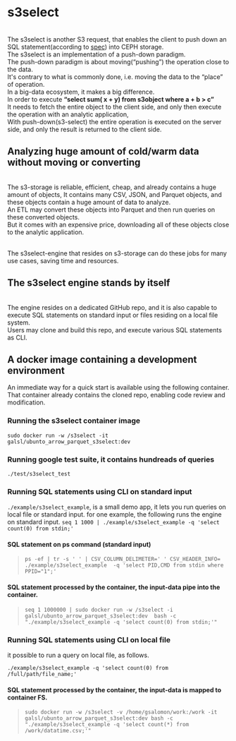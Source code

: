 # s3select 

<br />The s3select is another S3 request, that enables the client to push down an SQL statement(according to [spec](https://docs.ceph.com/en/latest/radosgw/s3select/#features-support)) into CEPH storage.
<br />The s3select is an implementation of a push-down paradigm.
<br />The push-down paradigm is about moving(“pushing”) the operation close to the data.
<br />It's contrary to what is commonly done, i.e. moving the data to the “place” of operation.
<br />In a big-data ecosystem, it makes a big difference. 
<br />In order to execute __“select sum( x + y) from s3object where a + b > c”__ 
<br />It needs to fetch the entire object to the client side, and only then execute the operation with an analytic application,
<br />With push-down(s3-select) the entire operation is executed on the server side, and only the result is returned to the client side.


## Analyzing huge amount of cold/warm data without moving or converting 
<br />The s3-storage is reliable, efficient, cheap, and already contains a huge amount of objects, It contains many CSV, JSON, and Parquet objects, and these objects contain a huge amount of data to analyze.
<br />An ETL may convert these objects into Parquet and then run queries on these converted objects.
<br />But it comes with an expensive price, downloading all of these objects close to the analytic application.

<br />The s3select-engine that resides on s3-storage can do these jobs for many use cases, saving time and resources. 


## The s3select engine stands by itself 
<br />The engine resides on a dedicated GitHub repo, and it is also capable to execute SQL statements on standard input or files residing on a local file system.
<br />Users may clone and build this repo, and execute various SQL statements as CLI.

## A docker image containing a development environment
An immediate way for a quick start is available using the following container.
That container already contains the cloned repo, enabling code review and modification.

### Running the s3select container image
`sudo docker run -w /s3select -it galsl/ubunto_arrow_parquet_s3select:dev`

### Running google test suite, it contains hundreads of queries
`./test/s3select_test`

### Running SQL statements using CLI on standard input
`./example/s3select_example`, is a small demo app, it lets you run queries on local file or standard input.
for one example, the following runs the engine on standard input.
`seq 1 1000 | ./example/s3select_example -q 'select count(0) from stdin;'`

#### SQL statement on ps command (standard input)
>`ps -ef | tr -s ' ' | CSV_COLUMN_DELIMETER=' ' CSV_HEADER_INFO= ./example/s3select_example  -q 'select PID,CMD from stdin where PPID="1";'`

#### SQL statement processed by the container, the input-data pipe into the container.
> `seq 1 1000000 | sudo docker run -w /s3select -i galsl/ubunto_arrow_parquet_s3select:dev 
bash -c "./example/s3select_example -q 'select count(0) from stdin;'"`
### Running SQL statements using CLI on local file
it possible to run a query on local file, as follows.

`./example/s3select_example -q 'select count(0) from /full/path/file_name;'`
#### SQL statement processed by the container, the input-data is mapped to container FS.
>`sudo docker run -w /s3select -v /home/gsalomon/work:/work -it galsl/ubunto_arrow_parquet_s3select:dev bash -c "./example/s3select_example -q 'select count(*) from /work/datatime.csv;'"`


